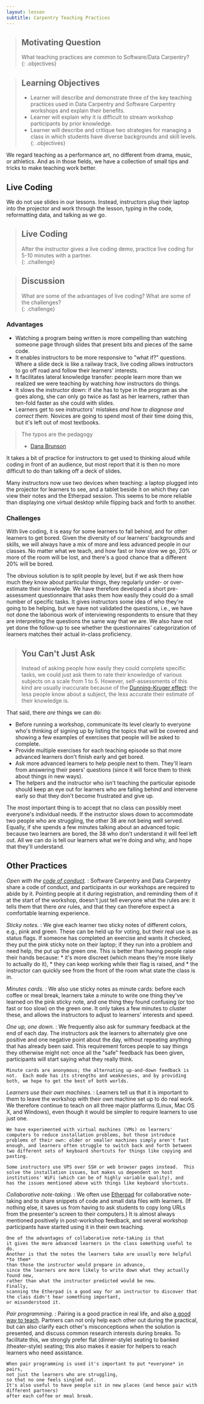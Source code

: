 ```yaml
---
layout: lesson
subtitle: Carpentry Teaching Practices
---
```

> ## Motivating Question
> What teaching practices are common to Software/Data Carpentry?   
{: .objectives}

> ## Learning Objectives
>
> *   Learner will describe and demonstrate three of the key teaching practices
>     used in Data Carpentry and Software Carpentry workshops
>     and explain their benefits.
> *   Learner will explain why it is difficult to stream workshop participants by prior knowledge.
> *   Learner will describe and critique
>     two strategies for managing a class in which students have diverse backgrounds and skill levels.
{: .objectives}

We regard teaching as a performance art,
no different from drama, music, or athletics.
And as in those fields,
we have a collection of small tips and tricks to make teaching work better.

## Live Coding 

We do not use slides in our lessons.
Instead, instructors plug their laptop into the projector
and work through the lesson,
typing in the code,
reformatting data,
and talking as we go.

> ## Live Coding
> 
> After the instructor gives a live coding demo, practice live coding for 5-10 minutes 
> with a partner.  
{: .challenge}

> ## Discussion
> 
> What are some of the advantages of live coding?  What are 
> some of the challenges?  
{: .challenge}

### Advantages 

*   Watching a program being written is more compelling than
        watching someone page through slides that present bits and pieces of the same code.
*   It enables instructors to be more responsive to "what if?" questions.
        Where a slide deck is like a railway track,
        live coding allows instructors to go off road and follow their learners' interests.
*   It facilitates lateral knowledge transfer:
        people learn more than we realized we were teaching by watching *how* instructors do things.
*   It slows the instructor down:
        if she has to type in the program as she goes along,
        she can only go twice as fast as her learners,
        rather than ten-fold faster as she could with slides.
*   Learners get to see instructors' mistakes *and how to diagnose and correct them*.
        Novices are going to spend most of their time doing this,
        but it's left out of most textbooks.

> The typos are the pedagogy
> - [Dana Brunson](https://twitter.com/danabrunson/status/684764295196876800)

It takes a bit of practice for instructors to
get used to thinking aloud while coding in front of an audience, but
most report that it is then no more difficult to do than talking off a
deck of slides.

Many instructors now use two devices when teaching: a laptop plugged
into the projector for learners to see, and a tablet beside it on
which they can view their notes and the Etherpad session.
This seems to be more reliable than
displaying one virtual desktop while flipping back and forth to
another.

### Challenges

With live coding, it is easy for some learners to fall behind, and for other 
learners to get bored.  Given the diversity of our learners' backgrounds and skills, we will
always have a mix of more and less advanced people in our classes.  No
matter what we teach, and how fast or how slow we go, 20% or more of
the room will be lost, and there's a good chance that a different 20%
will be bored.

The obvious solution is to split people by level,
but if we ask them how much they know about particular things,
they regularly under- or over-estimate their knowledge.
We have therefore developed a short pre-assessment questionnaire
that asks them how easily they could do a small number of specific tasks.
It gives instructors some idea of who they're going to be helping,
but we have not validated the questions,
i.e.,
we have not done the laborious work of interviewing respondents
to ensure that they are interpreting the questions the same way that we are.
We also have not yet done the follow-up to see
whether the questionnaires' categorization of learners
matches their actual in-class proficiency.

> ## You Can't Just Ask
>
> Instead of asking people how easily they could complete specific tasks,
> we could just ask them to rate their knowledge of various subjects
> on a scale from 1 to 5.
> However,
> self-assessments of this kind are usually inaccurate
> because of the [Dunning-Kruger effect](https://en.wikipedia.org/wiki/Dunning%E2%80%93Kruger_effect):
> the less people know about a subject,
> the less accurate their estimate of their knowledge is.

That said, there *are* things we can do:

*   Before running a workshop,
    communicate its level clearly to everyone who's thinking of signing up
    by listing the topics that will be covered
    and showing a few examples of exercises that people will be asked to complete.
*   Provide multiple exercises for each teaching episode
    so that more advanced learners don't finish early and get bored.
*   Ask more advanced learners to help people next to them.
    They'll learn from answering their peers' questions
    (since it will force them to think about things in new ways).
*   The helpers and the instructor who isn't teaching the particular episode
    should keep an eye out for learners who are falling behind
    and intervene early
    so that they don't become frustrated and give up.

The most important thing is to accept that
no class can possibly meet everyone's individual needs.
If the instructor slows down to accommodate two people who are struggling,
the other 38 are not being well served.
Equally,
if she spends a few minutes talking about an advanced topic because two learners are bored,
the 38 who don't understand it will feel left out.
All we can do is tell our learners what we're doing and why,
and hope that they'll understand.

## Other Practices

*Open with the [code of conduct](http://software-carpentry.org/conduct.html).*
:   Software Carpentry and Data Carpentry share a code of conduct,
    and participants in our workshops are required to abide by it.
    Pointing people at it during registration,
    and reminding them of it at the start of the workshop,
    doesn't just tell everyone what the rules are:
    it tells them that there *are* rules,
    and that they can therefore expect a comfortable learning experience.

*Sticky notes.*
:   We give each learner two sticky notes of different colors,
    e.g., pink and green.
    These can be held up for voting,
    but their real use is as status flags.
    If someone has completed an exercise and wants it checked,
    they put the pink sticky note on their laptop;
    if they run into a problem and need help,
    the put up the green one.
    This is better than having people raise their hands because:
    *   it's more discreet (which means they're more likely to actually do it),
    *   they can keep working while their flag is raised, and
    *   the instructor can quickly see from the front of the room
        what state the class is in.

*Minutes cards.*
:   We also use sticky notes as minute cards: before each coffee or
    meal break, learners take a minute to write one thing they've
    learned on the pink sticky note, and one thing they found
    confusing (or too fast or too slow) on the green one. It only
    takes a few minutes to cluster these, and allows the instructors
    to adjust to learners' interests and speed.

*One up, one down.*
:   We frequently also ask for summary feedback at the end of each day.
    The instructors ask the learners to alternately give one positive and
    one negative point about the day, without repeating anything that has
    already been said.  This requirement forces people to say things they
    otherwise might not: once all the "safe" feedback has been given,
    participants will start saying what they really think.

    Minute cards are anonymous; the alternating up-and-down feedback is
    not.  Each mode has its strengths and weaknesses, and by providing
    both, we hope to get the best of both worlds.

*Learners use their own machines.*
:   Learners tell us that it is important to them to leave the workshop
    with their own machine set up to do real work.  We therefore continue
    to teach on all three major platforms (Linux, Mac OS X, and Windows),
    even though it would be simpler to require learners to use just one.

    We have experimented with virtual machines (VMs) on learners'
    computers to reduce installation problems, but those introduce
    problems of their own: older or smaller machines simply aren't fast
    enough, and learners often struggle to switch back and forth between
    two different sets of keyboard shortcuts for things like copying and
    pasting.

    Some instructors use VPS over SSH or web browser pages instead.  This
    solve the installation issues, but makes us dependent on host
    institutions' WiFi (which can be of highly variable quality), and
    has the issues mentioned above with things like keyboard shortcuts.

*Collaborative note-taking.*
:   We often use [Etherpad](http://etherpad.org) for collaborative
    note-taking and to share snippets of code and small data files with
    learners. (If nothing else, it saves us from having to ask students to
    copy long URLs from the presenter's screen to their computers.) It is
    almost always mentioned positively in post-workshop feedback, and
    several workshop participants have started using it in their own
    teaching.

    One of the advantages of collaborative note-taking is that
    it gives the more advanced learners in the class something useful to do.
    Another is that the notes the learners take are usually more helpful *to them*
    than those the instructor would prepare in advance,
    since the learners are more likely to write down what they actually found new,
    rather than what the instructor predicted would be new.
    Finally,
    scanning the Etherpad is a good way for an instructor to discover that
    the class didn't hear something important,
    or misunderstood it.

*Pair programming.*
:   Pairing is a good practice in real life, and also
    [a good way to teach](papers/porter-what-works-2013.pdf).
    Partners can not only help each other out during the practical,
    but can also clarify each other's misconceptions when the solution is
    presented, and discuss common research interests during breaks. To
    facilitate this, we strongly prefer flat (dinner-style) seating to
    banked (theater-style) seating; this also makes it easier for helpers
    to reach learners who need assistance.

    When pair programming is used it's important to put *everyone* in pairs,
    not just the learners who are struggling,
    so that no one feels singled out.
    It's also useful to have people sit in new places (and hence pair with different partners)
    after each coffee or meal break.

